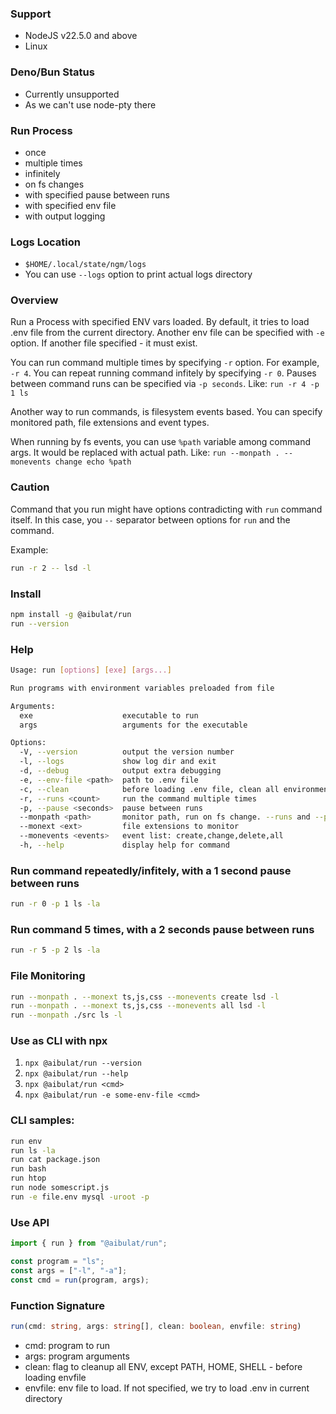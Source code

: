 ### Support

- NodeJS v22.5.0 and above
- Linux

### Deno/Bun Status

- Currently unsupported
- As we can't use node-pty there

### Run Process

- once
- multiple times
- infinitely
- on fs changes
- with specified pause between runs
- with specified env file
- with output logging

### Logs Location

- `$HOME/.local/state/ngm/logs`
- You can use `--logs` option to print actual logs directory

### Overview

Run a Process with specified ENV vars loaded.
By default, it tries to load .env file from the current directory.
Another env file can be specified with `-e` option.
If another file specified - it must exist.

You can run command multiple times by specifying `-r` option. For example,
`-r 4`. You can repeat running command infitely by specifying `-r 0`.
Pauses between command runs can be specified via `-p seconds`. Like: `run -r 4 -p 1 ls`

Another way to run commands, is filesystem events based. You can specify monitored path, file extensions
and event types.

When running by fs events, you can use `%path` variable among command args. It would be replaced with actual path.
Like: `run --monpath . --monevents change echo %path`

### Caution

Command that you run might have options contradicting with `run` command itself.
In this case, you `--` separator between options for `run` and the command.

Example:

```bash
run -r 2 -- lsd -l
```

### Install

```bash
npm install -g @aibulat/run
run --version
```

### Help

```bash
Usage: run [options] [exe] [args...]

Run programs with environment variables preloaded from file

Arguments:
  exe                    executable to run
  args                   arguments for the executable

Options:
  -V, --version          output the version number
  -l, --logs             show log dir and exit
  -d, --debug            output extra debugging
  -e, --env-file <path>  path to .env file
  -c, --clean            before loading .env file, clean all environment variables except PATH, HOME, SHELL
  -r, --runs <count>     run the command multiple times
  -p, --pause <seconds>  pause between runs
  --monpath <path>       monitor path, run on fs change. --runs and --pause are ignored
  --monext <ext>         file extensions to monitor
  --monevents <events>   event list: create,change,delete,all
  -h, --help             display help for command
```

### Run command repeatedly/infitely, with a 1 second pause between runs

```bash
run -r 0 -p 1 ls -la
```

### Run command 5 times, with a 2 seconds pause between runs

```bash
run -r 5 -p 2 ls -la
```

### File Monitoring

```bash
run --monpath . --monext ts,js,css --monevents create lsd -l
run --monpath . --monext ts,js,css --monevents all lsd -l
run --monpath ./src ls -l
```

### Use as CLI with npx

1. `npx @aibulat/run --version`
1. `npx @aibulat/run --help`
1. `npx @aibulat/run <cmd>`
1. `npx @aibulat/run -e some-env-file <cmd>`

### CLI samples:

```sh
run env
run ls -la
run cat package.json
run bash
run htop
run node somescript.js
run -e file.env mysql -uroot -p
```

### Use API

```typescript
import { run } from "@aibulat/run";

const program = "ls";
const args = ["-l", "-a"];
const cmd = run(program, args);
```

### Function Signature

```typescript
run(cmd: string, args: string[], clean: boolean, envfile: string)
```

- cmd: program to run
- args: program arguments
- clean: flag to cleanup all ENV, except PATH, HOME, SHELL - before loading envfile
- envfile: env file to load. If not specified, we try to load .env in current directory
